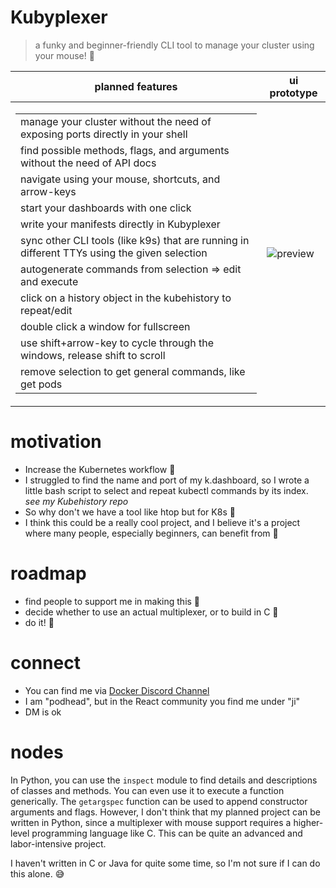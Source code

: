 # Kubyplexer
> a funky and beginner-friendly CLI tool to manage your cluster using your mouse! 🎉

<table>
  <thead>
    <tr>
      <th>planned features</th>
      <th>ui prototype</th>
    </tr>
  </thead>
  <tbody>
    <tr>
      <td>
        <table>
          <tbody>
            <tr>
              <td>manage your cluster without the need of exposing ports directly in your shell</td>
            </tr>
            <tr>
              <td>find possible methods, flags, and arguments without the need of API docs</td>
            </tr>
            <tr>
              <td>navigate using your mouse, shortcuts, and arrow-keys</td>
            </tr>
            <tr>
              <td>start your dashboards with one click</td>
            </tr>
            <tr>
              <td>write your manifests directly in Kubyplexer</td>
            </tr>
            <tr>
              <td>sync other CLI tools (like k9s) that are running in different TTYs using the given selection</td>
            </tr>
            <tr>
              <td>autogenerate commands from selection => edit and execute</td>
            </tr>
            <tr>
              <td>click on a history object in the kubehistory to repeat/edit</td>
            </tr>
            <tr>
              <td>double click a window for fullscreen</td>
            </tr>
            <tr>
              <td>use shift+arrow-key to cycle through the windows, release shift to scroll</td>
            </tr>
            <tr>
              <td>remove selection to get general commands, like get pods</td>
            </tr>
          </tbody>
        </table>
      </td>
      <td>
        <img src="https://github.com/ji-soft/kubyplexer/blob/main/kubyplexer_noinfo.png?raw=true" alt="preview" />
      </td>
    </tr>
  </tbody>
</table>

# motivation
- Increase the Kubernetes workflow 🚀
- I struggled to find the name and port of my k.dashboard, so I wrote a little bash script to select and repeat kubectl commands by its index. *see my Kubehistory repo*
- So why don't we have a tool like htop but for K8s 🤔
- I think this could be a really cool project, and I believe it's a project where many people, especially beginners, can benefit from 🌟

# roadmap
- find people to support me in making this 🤝
- decide whether to use an actual multiplexer, or to build in C 🔧
- do it! 💪

# connect
- You can find me via [Docker Discord Channel](https://discord.gg/HDnGNa68)
- I am "podhead", but in the React community you find me under "ji"
- DM is ok

# nodes
In Python, you can use the `inspect` module to find details and descriptions of classes and methods. You can even use it to execute a function generically. The `getargspec` function can be used to append constructor arguments and flags. However, I don't think that my planned project can be written in Python, since a multiplexer with mouse support requires a higher-level programming language like C. This can be quite an advanced and labor-intensive project.

I haven't written in C or Java for quite some time, so I'm not sure if I can do this alone. 😅
